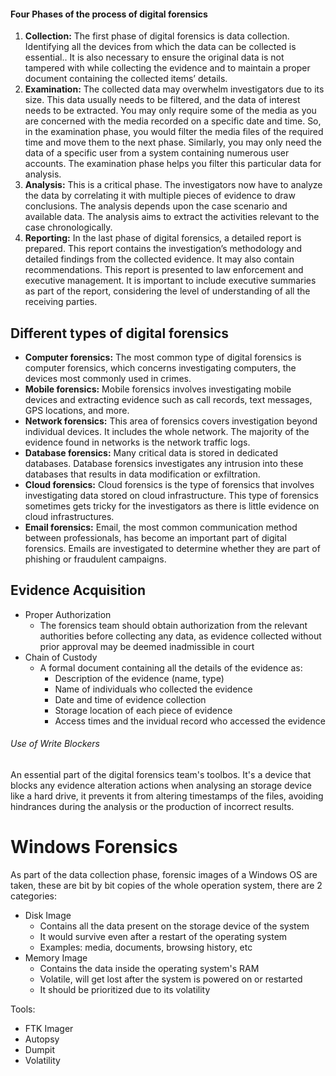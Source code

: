 
#### Four Phases of the process of digital forensics

1. **Collection:** The first phase of digital forensics is data collection. Identifying all the devices from which the data can be collected is essential.. It is also necessary to ensure the original data is not tampered with while collecting the evidence and to maintain a proper document containing the collected items’ details. 
2. **Examination:** The collected data may overwhelm investigators due to its size. This data usually needs to be filtered, and the data of interest needs to be extracted. You may only require some of the media as you are concerned with the media recorded on a specific date and time. So, in the examination phase, you would filter the media files of the required time and move them to the next phase. Similarly, you may only need the data of a specific user from a system containing numerous user accounts. The examination phase helps you filter this particular data for analysis.
3. **Analysis:** This is a critical phase. The investigators now have to analyze the data by correlating it with multiple pieces of evidence to draw conclusions. The analysis depends upon the case scenario and available data. The analysis aims to extract the activities relevant to the case chronologically.
4. **Reporting:** In the last phase of digital forensics, a detailed report is prepared. This report contains the investigation’s methodology and detailed findings from the collected evidence. It may also contain recommendations. This report is presented to law enforcement and executive management. It is important to include executive summaries as part of the report, considering the level of understanding of all the receiving parties.

## Different types of digital forensics

- **Computer forensics:** The most common type of digital forensics is computer forensics, which concerns investigating computers, the devices most commonly used in crimes.
- **Mobile forensics:** Mobile forensics involves investigating mobile devices and extracting evidence such as call records, text messages, GPS locations, and more.
- **Network forensics:** This area of forensics covers investigation beyond individual devices. It includes the whole network. The majority of the evidence found in networks is the network traffic logs.
- **Database forensics:** Many critical data is stored in dedicated databases. Database forensics investigates any intrusion into these databases that results in data modification or exfiltration.
- **Cloud forensics:** Cloud forensics is the type of forensics that involves investigating data stored on cloud infrastructure. This type of forensics sometimes gets tricky for the investigators as there is little evidence on cloud infrastructures.
- **Email forensics:** Email, the most common communication method between professionals, has become an important part of digital forensics. Emails are investigated to determine whether they are part of phishing or fraudulent campaigns.


## Evidence Acquisition

- Proper Authorization
	- The forensics team should obtain authorization from the relevant authorities before collecting any data, as evidence collected without prior approval may be deemed inadmissible in court
- Chain of Custody
	- A formal document containing all the details of the evidence as:
		- Description of the evidence (name, type)
		- Name of individuals who collected the evidence
		- Date and time of evidence collection
		- Storage location of each piece of evidence
		- Access times and the invidual record who accessed the evidence


###### Use of Write Blockers
An essential part of the digital forensics team's toolbos. It's a device that blocks any evidence alteration actions when analysing an storage device like a hard drive, it prevents it from altering timestamps of the files, avoiding hindrances during the analysis or the production of incorrect results.


# Windows Forensics
As part of the data collection phase, forensic images of a Windows OS are taken, these are bit by bit copies of the whole operation system, there are 2 categories:
- Disk Image
	- Contains all the data present on the storage device of the system
	- It would survive even after a restart of the operating system
	- Examples: media, documents, browsing history, etc
- Memory Image
	- Contains the data inside the operating system's RAM
	- Volatile, will get lost after the system is powered on or restarted
	- It should be prioritized due to its volatility

Tools:
- FTK Imager
- Autopsy
- Dumpit
- Volatility

